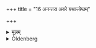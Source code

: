 +++
title = "16 अनन्तरा अवरे यथाज्येष्ठम्"

+++

<details><summary>मूलम्</summary>

अनन्तरा अवरे यथाज्येष्ठम् १६
</details>

<details><summary>Oldenberg</summary>

16. Then without an interval the others according to their age,
</details>
